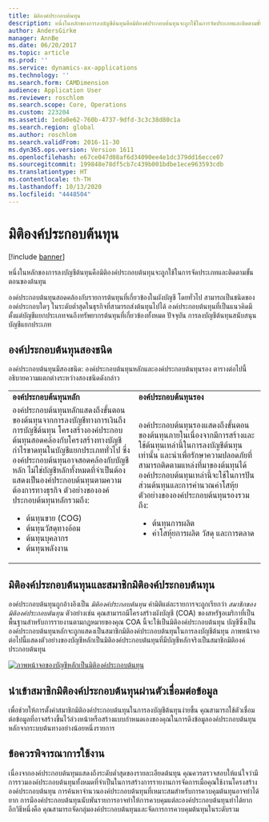 ```yaml
---
title: มิติองค์ประกอบต้นทุน
description: หนึ่งในหลักของการลงบัญชีต้นทุนคือมิติองค์ประกอบต้นทุนจะถูกใช้ในการจัดประเภทและติดตามขั้นตอนของต้นทุน
author: AndersGirke
manager: AnnBe
ms.date: 06/20/2017
ms.topic: article
ms.prod: ''
ms.service: dynamics-ax-applications
ms.technology: ''
ms.search.form: CAMDimension
audience: Application User
ms.reviewer: roschlom
ms.search.scope: Core, Operations
ms.custom: 223204
ms.assetid: 1eda0e62-760b-4737-9dfd-3c3c38d80c1a
ms.search.region: global
ms.author: roschlom
ms.search.validFrom: 2016-11-30
ms.dyn365.ops.version: Version 1611
ms.openlocfilehash: e67ce047d08af6d34090ee4e1dc379dd16ecce07
ms.sourcegitcommit: 199848e78df5cb7c439b001bdbe1ece963593cdb
ms.translationtype: HT
ms.contentlocale: th-TH
ms.lasthandoff: 10/13/2020
ms.locfileid: "4448504"
---
```

# <a name="cost-element-dimensions"></a>มิติองค์ประกอบต้นทุน

[!include [banner](../includes/banner.md)]

หนึ่งในหลักของการลงบัญชีต้นทุนคือมิติองค์ประกอบต้นทุนจะถูกใช้ในการจัดประเภทและติดตามขั้นตอนของต้นทุน 

องค์ประกอบต้นทุนสอดคล้องกับรายการต้นทุนที่เกี่ยวข้องในผังบัญชี โดยทั่วไป สามารถเป็นชนิดขององค์ประกอบใดๆ ในระดับต่ำสุดในธุรกิจที่สามารถส่งต้นทุนไปได้ องค์ประกอบต้นทุนที่เป็นแนวคิดมีตั้งแต่บัญชีแยกประเภทจนถึงทรัพยากรต้นทุนที่เกี่ยวข้องทั้งหมด ปัจจุบัน การลงบัญชีต้นทุนสนับสนุนบัญชีแยกประเภท

## <a name="two-types-of-cost-elements"></a>องค์ประกอบต้นทุนสองชนิด
องค์ประกอบต้นทุนมีสองชนิด: องค์ประกอบต้นทุนหลักและองค์ประกอบต้นทุนรอง ตารางต่อไปนี้อธิบายความแตกต่างระหว่างสองชนิดดังกล่าว

<table>
<colgroup>
<col width="50%" />
<col width="50%" />
</colgroup>
<tbody>
<tr class="odd">
<td><strong>องค์ประกอบต้นทุนหลัก</strong></td>
<td><strong>องค์ประกอบต้นทุนรอง</strong></td>
</tr>
<tr class="even">
<td>องค์ประกอบต้นทุนหลักแสดงถึงขั้นตอนของต้นทุนจากการลงบัญชีทางการเงินถึงการบัญชีต้นทุน โครงสร้างองค์ประกอบต้นทุนสอดคล้องกับโครงสร้างทางบัญชีกำไรขาดทุนในบัญชีแยกประเภททั่วไป ซึ่งองค์ประกอบต้นทุนอาจสอดคล้องกับบัญชีหลัก ไม่ใช่บัญชีหลักทั้งหมดที่จำเป็นต้องแสดงเป็นองค์ประกอบต้นทุนตามความต้องการทางธุรกิจ ตัวอย่างขององค์ประกอบต้นทุนหลักรวมถึง:
<ul>
<li>ต้นทุนขาย (COG)</li>
<li>ต้นทุนวัสดุทางอ้อม</li>
<li>ต้นทุนบุคลากร</li>
<li>ต้นทุนพลังงาน</li>
</ul></td>
<td>องค์ประกอบต้นทุนรองแสดงถึงขั้นตอนของต้นทุนภายในเนื่องจากมีการสร้างและใช้ต้นทุนเหล่านี้ในการลงบัญชีต้นทุนเท่านั้น และนำเพื่อรักษาความปลอดภัยที่สามารถติดตามแหล่งที่มาของต้นทุนได้ องค์ประกอบต้นทุนเหล่านี้จะใช้ในการปันส่วนต้นทุนและการคำนวณค่าโสหุ้ย ตัวอย่างขององค์ประกอบต้นทุนรองรวมถึง:
<ul>
<li>ต้นทุนการผลิต</li>
<li>ค่าโสหุ้ยการผลิต วัสดุ และการตลาด</li>
</ul></td>
</tr>
</tbody>
</table>

## <a name="cost-element-dimensions-and-cost-element-dimension-members"></a>มิติองค์ประกอบต้นทุนและสมาชิกมิติองค์ประกอบต้นทุน
องค์ประกอบต้นทุนถูกอ้างอิงเป็น *มิติองค์ประกอบต้นทุน* ค่ามิติแต่ละรายการจะถูกเรียกว่า *สมาชิกของมิติองค์ประกอบต้นทุน* ตัวอย่างเช่น คุณสามารถมีโครงสร้างผังบัญชี (COA) ของสหรัฐอเมริกาที่เป็นพื้นฐานสำหรับการรายงานตามกฎหมายของคุณ COA นี้จะใช้เป็นมิติองค์ประกอบต้นทุน บัญชีซึ่งเป็นองค์ประกอบต้นทุนหลักจะถูกแสดงเป็นสมาชิกมิติองค์ประกอบต้นทุนในการลงบัญชีต้นทุน ภาพหน้าจอต่อไปนี้แสดงตัวอย่างของบัญชีหลักเป็นมิติองค์ประกอบต้นทุนที่มีบัญชีหลักจริงเป็นสมาชิกมิติองค์ประกอบต้นทุน 

[![ภาพหน้าจอของบัญชีหลักเป็นมิติองค์ประกอบต้นทุน](./media/cost-element-dimensions.png)](./media/cost-element-dimensions.png)

## <a name="import-cost-element-dimension-members-through-data-connectors"></a>นำเข้าสมาชิกมิติองค์ประกอบต้นทุนผ่านตัวเชื่อมต่อข้อมูล
เพื่อช่วยให้การตั้งค่าสมาชิกมิติองค์ประกอบต้นทุนในการลงบัญชีต้นทุนง่ายขึ้น คุณสามารถใช้ตัวเชื่อมต่อข้อมูลที่อาจสร้างขึ้นไว้ล่วงหน้าหรือสร้างแบบกำหนดเองของคุณในการดึงข้อมูลองค์ประกอบต้นทุนหลักจากระบบต้นทางอย่างน้อยหนึ่งรายการ

## <a name="implementation-considerations"></a>ข้อควรพิจารณาการใช้งาน
เนื่องจากองค์ประกอบต้นทุนแสดงถึงระดับต่ำสุดของรายละเอียดต้นทุน คุณควรตรวจสอบให้แน่ใจว่ามีการรวมองค์ประกอบต้นทุนทั้งหมดที่จำเป็นในการสร้างการรายงานการจัดการเมื่อคุณใช้งานโครงสร้างองค์ประกอบต้นทุน การค้นหาจำนวนองค์ประกอบต้นทุนที่เหมาะสมสำหรับการควบคุมต้นทุนอาจทำได้ยาก การมีองค์ประกอบต้นทุนนับพันรายการอาจทำให้การควบคุมแต่ละองค์ประกอบต้นทุนทำได้ยาก อีกวิธีหนึ่งคือ คุณสามารถจัดกลุ่มองค์ประกอบต้นทุนและจัดการการควบคุมต้นทุนในระดับรวม




